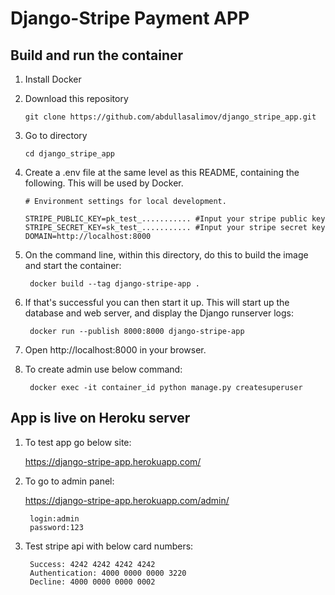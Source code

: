 # Django-Stripe Payment APP

## Build and run the container

1. Install Docker

2. Download this repository
    ```
    git clone https://github.com/abdullasalimov/django_stripe_app.git
    ```
3. Go to directory
    ```
    cd django_stripe_app
    ```

4. Create a .env file at the same level as this README, containing the following. This will be used by Docker.
    ```
    # Environment settings for local development.

    STRIPE_PUBLIC_KEY=pk_test_........... #Input your stripe public key
    STRIPE_SECRET_KEY=sk_test_........... #Input your stripe secret key
    DOMAIN=http://localhost:8000
    ```

5. On the command line, within this directory, do this to build the image and start the container:

        docker build --tag django-stripe-app .

6. If that's successful you can then start it up. This will start up the database and web server, and display the Django runserver logs:

        docker run --publish 8000:8000 django-stripe-app

7. Open http://localhost:8000 in your browser.

8. To create admin use below command:

        docker exec -it container_id python manage.py createsuperuser

## App is live on Heroku server

1. To test app go below site:

    https://django-stripe-app.herokuapp.com/

2. To go to admin panel:

    https://django-stripe-app.herokuapp.com/admin/

        login:admin
        password:123

3. Test stripe api with below card numbers:

        Success: 4242 4242 4242 4242
        Authentication: 4000 0000 0000 3220
        Decline: 4000 0000 0000 0002
